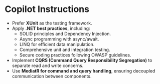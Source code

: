 # Copilot Instructions

- Prefer **XUnit** as the testing framework.
- Apply **.NET best practices**, including:
  - SOLID principles and Dependency Injection.
  - Async programming with async/await.
  - LINQ for efficient data manipulation.
  - Comprehensive unit and integration testing.
  - Secure coding practices following OWASP guidelines.
- Implement **CQRS (Command Query Responsibility Segregation)** to separate read and write concerns.
- Use **MediatR for command and query handling**, ensuring decoupled communication between components.
